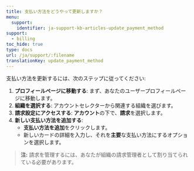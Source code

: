 ```yaml
---
title: 支払い方法をどうやって更新しますか？
menu:
  support:
    identifier: ja-support-kb-articles-update_payment_method
support:
  - billing
toc_hide: true
type: docs
url: /ja/support/:filename
translationKey: update_payment_method
---
```

支払い方法を更新するには、次のステップに従ってください:

1. **プロフィールページに移動する**: まず、あなたのユーザープロフィールページに移動します。
2. **組織を選択する**: アカウントセレクターから関連する組織を選びます。
3. **請求設定にアクセスする**: **アカウント**の下で、**請求**を選択します。
4. **新しい支払い方法を追加する**:
   - **支払い方法を追加**をクリックします。
   - 新しいカードの詳細を入力し、それを**主要**な支払い方法にするオプションを選択します。

> **注:** 請求を管理するには、あなたが組織の請求管理者として割り当てられている必要があります。
